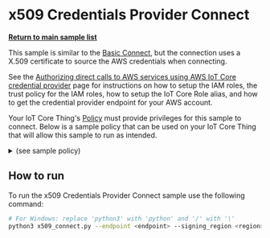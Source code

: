# x509 Credentials Provider Connect

[**Return to main sample list**](./README.md)

This sample is similar to the [Basic Connect](./basic_connect.md), but the connection uses a X.509 certificate
to source the AWS credentials when connecting.

See the [Authorizing direct calls to AWS services using AWS IoT Core credential provider](https://docs.aws.amazon.com/iot/latest/developerguide/authorizing-direct-aws.html) page for instructions on how to setup the IAM roles, the trust policy for the IAM roles, how to setup the IoT Core Role alias, and how to get the credential provider endpoint for your AWS account.

Your IoT Core Thing's [Policy](https://docs.aws.amazon.com/iot/latest/developerguide/iot-policies.html) must provide privileges for this sample to connect. Below is a sample policy that can be used on your IoT Core Thing that will allow this sample to run as intended.

<details>
<summary>(see sample policy)</summary>
<pre>
{
  "Version": "2012-10-17",
  "Statement": [
    {
      "Effect": "Allow",
      "Action": [
        "iot:Connect"
      ],
      "Resource": [
        "arn:aws:iot:<b>region</b>:<b>account</b>:client/test-*"
      ]
    },
    {
      "Effect":"Allow",
      "Action":"iot:AssumeRoleWithCertificate",
      "Resource":"arn:aws:iot:<b>region</b>:<b>account</b>:rolealias/<b>role-alias</b>"
    }
  ]
}
</pre>

Replace with the following with the data from your AWS account:
* `<region>`: The AWS IoT Core region where you created your AWS IoT Core thing you wish to use with this sample. For example `us-east-1`.
* `<account>`: Your AWS IoT Core account ID. This is the set of numbers in the top right next to your AWS account name when using the AWS IoT Core website.
* `<role-alias>`: The X509 role alias you created and wish to connect using.

Note that in a real application, you may want to avoid the use of wildcards in your ClientID or use them selectively. Please follow best practices when working with AWS on production applications using the SDK. Also, for the purposes of this sample, please make sure your policy allows a client ID of `test-*` to connect or use `--client_id <client ID here>` to send the client ID your policy supports.

</details>

## How to run

To run the x509 Credentials Provider Connect sample use the following command:

``` sh
# For Windows: replace 'python3' with 'python' and '/' with '\'
python3 x509_connect.py --endpoint <endpoint> --signing_region <region> --x509_cert <path to x509 cert> --x509_endpoint <x509 credentials endpoint> --x509_key <path to x509 key> --x509_role_alias <alias> -x509_thing_name <thing name>
```
